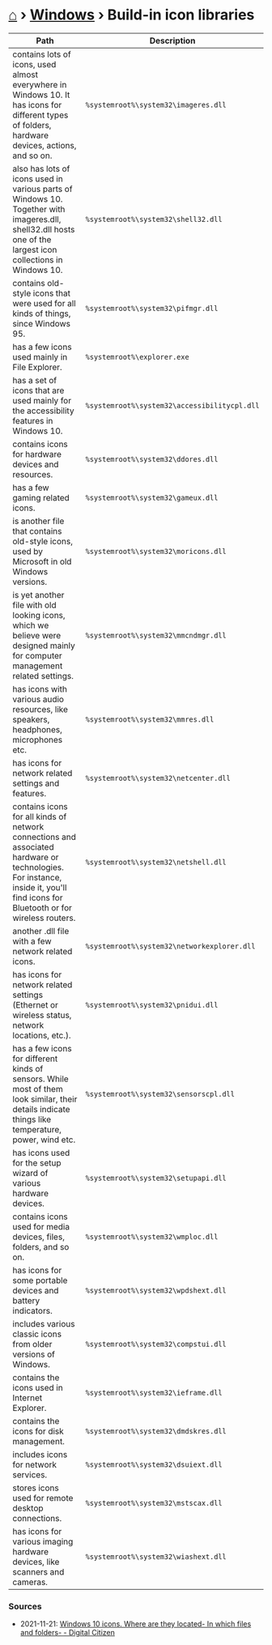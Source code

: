 # [⌂](../README.md) › [Windows](../README.md#windows) › Build-in icon libraries

| Path                                                                                                                                                                           | Description                                  |
| ------------------------------------------------------------------------------------------------------------------------------------------------------------------------------ | -------------------------------------------- |
| contains lots of icons, used almost everywhere in Windows 10. It has icons for different types of folders, hardware devices, actions, and so on.                               | `%systemroot%\system32\imageres.dll`         |
| also has lots of icons used in various parts of Windows 10. Together with imageres.dll, shell32.dll hosts one of the largest icon collections in Windows 10.                   | `%systemroot%\system32\shell32.dll`          |
| contains old-style icons that were used for all kinds of things, since Windows 95.                                                                                             | `%systemroot%\system32\pifmgr.dll`           |
| has a few icons used mainly in File Explorer.                                                                                                                                  | `%systemroot%\explorer.exe`                  |
| has a set of icons that are used mainly for the accessibility features in Windows 10.                                                                                          | `%systemroot%\system32\accessibilitycpl.dll` |
| contains icons for hardware devices and resources.                                                                                                                             | `%systemroot%\system32\ddores.dll`           |
| has a few gaming related icons.                                                                                                                                                | `%systemroot%\system32\gameux.dll`           |
| is another file that contains old-style icons, used by Microsoft in old Windows versions.                                                                                      | `%systemroot%\system32\moricons.dll`         |
| is yet another file with old looking icons, which we believe were designed mainly for computer management related settings.                                                    | `%systemroot%\system32\mmcndmgr.dll`         |
| has icons with various audio resources, like speakers, headphones, microphones etc.                                                                                            | `%systemroot%\system32\mmres.dll`            |
| has icons for network related settings and features.                                                                                                                           | `%systemroot%\system32\netcenter.dll`        |
| contains icons for all kinds of network connections and associated hardware or technologies. For instance, inside it, you'll find icons for Bluetooth or for wireless routers. | `%systemroot%\system32\netshell.dll`         |
| another .dll file with a few network related icons.                                                                                                                            | `%systemroot%\system32\networkexplorer.dll`  |
| has icons for network related settings (Ethernet or wireless status, network locations, etc.).                                                                                 | `%systemroot%\system32\pnidui.dll`           |
| has a few icons for different kinds of sensors. While most of them look similar, their details indicate things like temperature, power, wind etc.                              | `%systemroot%\system32\sensorscpl.dll`       |
| has icons used for the setup wizard of various hardware devices.                                                                                                               | `%systemroot%\system32\setupapi.dll`         |
| contains icons used for media devices, files, folders, and so on.                                                                                                              | `%systemroot%\system32\wmploc.dll`           |
| has icons for some portable devices and battery indicators.                                                                                                                    | `%systemroot%\system32\wpdshext.dll`         |
| includes various classic icons from older versions of Windows.                                                                                                                 | `%systemroot%\system32\compstui.dll`         |
| contains the icons used in Internet Explorer.                                                                                                                                  | `%systemroot%\system32\ieframe.dll`          |
| contains the icons for disk management.                                                                                                                                        | `%systemroot%\system32\dmdskres.dll`         |
| includes icons for network services.                                                                                                                                           | `%systemroot%\system32\dsuiext.dll`          |
| stores icons used for remote desktop connections.                                                                                                                              | `%systemroot%\system32\mstscax.dll`          |
| has icons for various imaging hardware devices, like scanners and cameras.                                                                                                     | `%systemroot%\system32\wiashext.dll`         |

### Sources
- 2021-11-21: [Windows 10 icons. Where are they located- In which files and folders- - Digital Citizen](https://www.digitalcitizen.life/where-find-most-windows-10s-native-icons/)